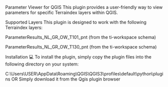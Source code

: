 Parameter Viewer for QGIS 
This plugin provides a user-friendly way to view parameters for specific Terraindex layers within QGIS.

Supported Layers 
This plugin is designed to work with the following Terraindex layers:

ParameterResults_NL_GR_OW_T101_pnt (from the ti-workspace schema)

ParameterResults_NL_GR_OW_T130_pnt (from the ti-workspace schema)

Installation 💻
To install the plugin, simply copy the plugin files into the following directory on your system:

C:\Users\USER\AppData\Roaming\QGIS\QGIS3\profiles\default\python\plugins OR
Simply download it from the Qgis plugin browser
